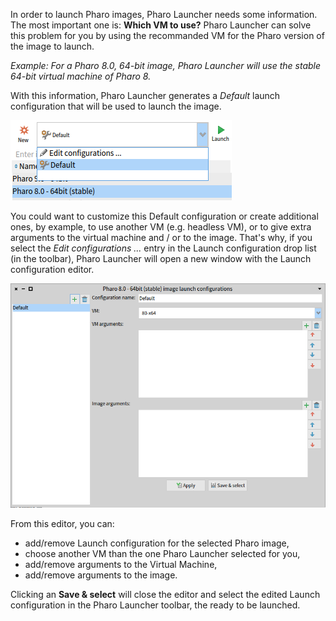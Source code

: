 In order to launch Pharo images, Pharo Launcher needs some information. The most important one is: **Which VM to use?** Pharo Launcher can solve this problem for you by using the recommanded VM for the Pharo version of the image to launch.

*Example: For a Pharo 8.0, 64-bit image, Pharo Launcher will use the stable 64-bit virtual machine of Pharo 8.*

With this information, Pharo Launcher generates a *Default* launch configuration that will be used to launch the image.

![Launch configuration drop list](images/launch-configuration-toolbar.png)

You could want to customize this Default configuration or create additional ones, by example, to use another VM (e.g. headless VM), or to give extra arguments to the virtual machine and / or to the image.
That's why, if you select the *Edit configurations ...* entry in the Launch configuration drop list (in the toolbar), Pharo Launcher will open a new window with the Launch configuration editor.

![Launch configuration drop list](images/launch-configuration-editor.png)

From this editor, you can:

* add/remove Launch configuration for the selected Pharo image,
* choose another VM than the one Pharo Launcher selected for you,
* add/remove arguments to the Virtual Machine,
* add/remove arguments to the image.

Clicking an **Save & select** will close the editor and select the edited Launch configuration in the Pharo Launcher toolbar, the ready to be launched.
